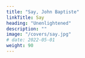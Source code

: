 ```yaml
---
title: "Say, John Baptiste"
linkTitle: Say
heading: "Unenlightened"
description: ""
image: "/covers/say.jpg"
# date: 2022-05-01
weight: 90
---
```


